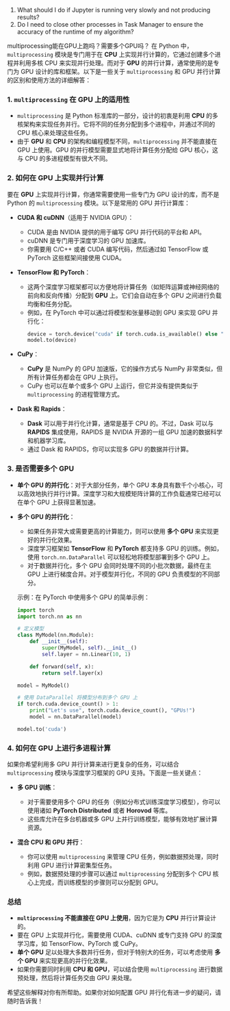 1. What should I do if Jupyter is running very slowly and not producing results?
2. Do I need to close other processes in Task Manager to ensure the accuracy of the runtime of my algorithm?





multiprocessing能在GPU上跑吗？需要多个GPU吗？
在 Python 中，`multiprocessing` 模块是专门用于在 **CPU** 上实现并行计算的，它通过创建多个进程并利用多核 CPU 来实现并行处理。而对于 **GPU** 的并行计算，通常使用的是专门为 GPU 设计的库和框架。以下是一些关于 `multiprocessing` 和 GPU 并行计算的区别和使用方法的详细解答：

### 1. **`multiprocessing` 在 GPU 上的适用性**
- `multiprocessing` 是 Python 标准库的一部分，设计的初衷是利用 **CPU** 的多核架构来实现任务并行。它将不同的任务分配到多个进程中，并通过不同的 CPU 核心来处理这些任务。
- 由于 **GPU** 和 **CPU** 的架构和编程模型不同，`multiprocessing` 并不能直接在 GPU 上使用。GPU 的并行模型需要显式地将计算任务分配给 GPU 核心，这与 CPU 的多进程模型有很大不同。

### 2. **如何在 GPU 上实现并行计算**
要在 **GPU** 上实现并行计算，你通常需要使用一些专门为 GPU 设计的库，而不是 Python 的 `multiprocessing` 模块。以下是常用的 GPU 并行计算库：

- **CUDA 和 cuDNN**（适用于 NVIDIA GPU）：
  - CUDA 是由 NVIDIA 提供的用于编写 GPU 并行代码的平台和 API。
  - cuDNN 是专门用于深度学习的 GPU 加速库。
  - 你需要用 C/C++ 或者 CUDA 编写代码，然后通过如 TensorFlow 或 PyTorch 这些框架间接使用 CUDA。

- **TensorFlow 和 PyTorch**：
  - 这两个深度学习框架都可以方便地将计算任务（如矩阵运算或神经网络的前向和反向传播）分配到 **GPU** 上。它们会自动在多个 GPU 之间进行负载均衡和任务分配。
  - 例如，在 PyTorch 中可以通过将模型和张量移动到 GPU 来实现 GPU 并行化：
    ```python
    device = torch.device("cuda" if torch.cuda.is_available() else "cpu")
    model.to(device)
    ```

- **CuPy**：
  - **CuPy** 是 NumPy 的 GPU 加速版，它的操作方式与 NumPy 非常类似，但所有计算任务都会在 GPU 上执行。
  - CuPy 也可以在单个或多个 GPU 上运行，但它并没有提供类似于 `multiprocessing` 的进程管理方式。

- **Dask 和 Rapids**：
  - **Dask** 可以用于并行化计算，通常是基于 CPU 的。不过，Dask 可以与 **RAPIDS** 集成使用，RAPIDS 是 NVIDIA 开源的一组 GPU 加速的数据科学和机器学习库。
  - 通过 Dask 和 RAPIDS，你可以实现多 GPU 的数据并行计算。

### 3. **是否需要多个 GPU**
- **单个 GPU 的并行化**：对于大部分任务，单个 GPU 本身具有数千个小核心，可以高效地执行并行计算。深度学习和大规模矩阵计算的工作负载通常已经可以在单个 GPU 上获得显著加速。
- **多个 GPU 的并行化**：
  - 如果任务非常大或需要更高的计算能力，则可以使用 **多个 GPU** 来实现更好的并行化效果。
  - 深度学习框架如 **TensorFlow** 和 **PyTorch** 都支持多 GPU 的训练。例如，使用 `torch.nn.DataParallel` 可以轻松地将模型部署到多个 GPU 上。
  - 对于数据并行化，多个 GPU 会同时处理不同的小批次数据，最终在主 GPU 上进行梯度合并。对于模型并行化，不同的 GPU 负责模型的不同部分。

  示例：在 PyTorch 中使用多个 GPU 的简单示例：
  ```python
  import torch
  import torch.nn as nn

  # 定义模型
  class MyModel(nn.Module):
      def __init__(self):
          super(MyModel, self).__init__()
          self.layer = nn.Linear(10, 1)

      def forward(self, x):
          return self.layer(x)

  model = MyModel()

  # 使用 DataParallel 将模型分布到多个 GPU 上
  if torch.cuda.device_count() > 1:
      print("Let's use", torch.cuda.device_count(), "GPUs!")
      model = nn.DataParallel(model)

  model.to('cuda')
  ```

### 4. **如何在 GPU 上进行多进程计算**
如果你希望利用多 GPU 并行计算来进行更复杂的任务，可以结合 `multiprocessing` 模块与深度学习框架的 GPU 支持。下面是一些关键点：

- **多 GPU 训练**：
  - 对于需要使用多个 GPU 的任务（例如分布式训练深度学习模型），你可以使用诸如 **PyTorch Distributed** 或者 **Horovod** 等库。
  - 这些库允许在多台机器或多 GPU 上并行训练模型，能够有效地扩展计算资源。

- **混合 CPU 和 GPU 并行**：
  - 你可以使用 `multiprocessing` 来管理 CPU 任务，例如数据预处理，同时利用 GPU 进行计算密集型任务。
  - 例如，数据预处理的步骤可以通过 `multiprocessing` 分配到多个 CPU 核心上完成，而训练模型的步骤则可以分配到 GPU。

### 总结
- **`multiprocessing` 不能直接在 GPU 上使用**，因为它是为 **CPU** 并行计算设计的。
- 要在 GPU 上实现并行化，需要使用 CUDA、cuDNN 或专门支持 GPU 的深度学习库，如 TensorFlow、PyTorch 或 CuPy。
- **单个 GPU** 足以处理大多数并行任务，但对于特别大的任务，可以考虑使用 **多个 GPU** 来实现更高的并行化效果。
- 如果你需要同时利用 **CPU 和 GPU**，可以结合使用 `multiprocessing` 进行数据预处理，然后将计算任务交由 GPU 来处理。

希望这些解释对你有所帮助。如果你对如何配置 GPU 并行化有进一步的疑问，请随时告诉我！
